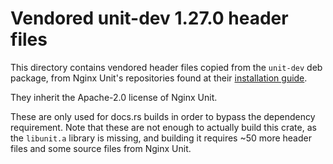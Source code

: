# Vendored unit-dev 1.27.0 header files

This directory contains vendored header files copied from the `unit-dev` deb
package, from Nginx Unit's repositories found at their [installation guide].

[installation guide]: https://unit.nginx.org/installation/

They inherit the Apache-2.0 license of Nginx Unit.

These are only used for docs.rs builds in order to bypass the dependency
requirement. Note that these are not enough to actually build this crate, as
the `libunit.a` library is missing, and building it requires ~50 more header
files and some source files from Nginx Unit.
